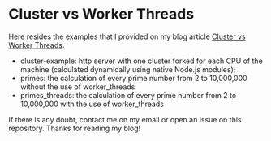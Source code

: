 # Cluster vs Worker Threads

Here resides the examples that I provided on my blog article [Cluster vs Worker Threads](https://luk3skyw4lker-blog.vercel.app/posts/cluster-vs-worker-threads).

- cluster-example: http server with one cluster forked for each CPU of the machine (calculated dynamically using native Node.js modules);
- primes: the calculation of every prime number from 2 to 10,000,000 without the use of worker_threads
- primes_threads: the calculation of every prime number from 2 to 10,000,000 with the use of worker_threads

If there is any doubt, contact me on my email or open an issue on this repository. Thanks for reading my blog!

